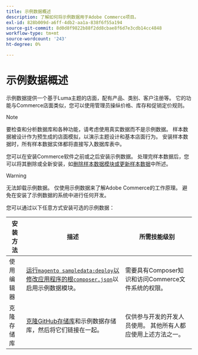 ```yaml
---
title: 示例数据概述
description: 了解如何将示例数据用于Adobe Commerce项目。
exl-id: 828b009d-a6ff-4db2-aa1a-838f6f55a194
source-git-commit: 8d0d8f9822b88f2dd8cbae8f6d7e3cdb14cc4848
workflow-type: tm+mt
source-wordcount: '243'
ht-degree: 0%

---
```


# 示例数据概述

示例数据提供一个基于Luma主题的店面，配有产品、类别、客户注册等。 它的功能与Commerce店面类似，您可以使用管理员操纵价格、库存和促销定价规则。

>[!NOTE]
>
>要检查和分析数据库和各种功能，请考虑使用真实数据而不是示例数据。 样本数据被设计作为预生成的店面模拟，以演示主题设计和基本店面行为。 安装样本数据时，所有样本数据实体都将直接写入数据库表中。

您可以在安装Commerce软件之前或之后安装示例数据。 处理完样本数据后，您可以将其删除或全新安装，如[删除样本数据模块或更新样本数据](remove-or-update.md)中所述。

>[!WARNING]
>
>无法卸载示例数据。 仅使用示例数据来了解Adobe Commerce的工作原理。 避免在安装了示例数据的系统中进行任何开发。

您可以通过以下任意方式安装可选的示例数据：

| 安装方法 | 描述 | 所需技能级别 |
|--- |--- |--- |
| 使用编辑器 | [运行`magento sampledata:deploy`以修改应用程序的根`composer.json`](composer-packages.md)以启用示例数据模块。 | 需要具有Composer知识和访问Commerce文件系统的权限。 |
| 克隆存储库 | [克隆GitHub存储库](git-repositories.md)和示例数据存储库，然后将它们链接在一起。 | 仅供参与开发的开发人员使用。 其他所有人都应使用上述方法之一。 |
